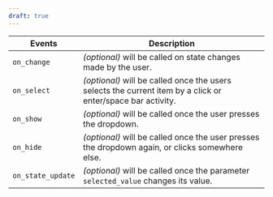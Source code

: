 ```yaml
---
draft: true
---
```


| Events            | Description                                                                                                 |
| ----------------- | ----------------------------------------------------------------------------------------------------------- |
| `on_change`       | _(optional)_ will be called on state changes made by the user.                                              |
| `on_select`       | _(optional)_ will be called once the users selects the current item by a click or enter/space bar activity. |
| `on_show`         | _(optional)_ will be called once the user presses the dropdown.                                             |
| `on_hide`         | _(optional)_ will be called once the user presses the dropdown again, or clicks somewhere else.             |
| `on_state_update` | _(optional)_ will be called once the parameter `selected_value` changes its value.                          |
